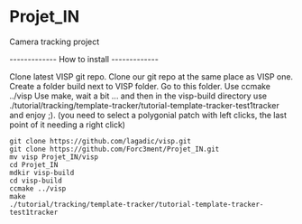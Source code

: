 # Projet_IN
Camera tracking project

------------- How to install -------------

Clone latest VISP git repo.
Clone our git repo at the same place as VISP one.
Create a folder build next to VISP folder.
Go to this folder.
Use ccmake ../visp
Use make, wait a bit ...
and then in the visp-build directory use ./tutorial/tracking/template-tracker/tutorial-template-tracker-test1tracker and enjoy ;).
(you need to select a polygonial patch with left clicks, the last point of it needing a right click)

```
git clone https://github.com/lagadic/visp.git
git clone https://github.com/Forc3ment/Projet_IN.git
mv visp Projet_IN/visp
cd Projet_IN
mdkir visp-build
cd visp-build
ccmake ../visp
make
./tutorial/tracking/template-tracker/tutorial-template-tracker-test1tracker
```
